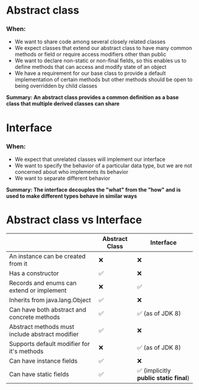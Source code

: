 # Abstract class

### When:

* We want to share code among several closely related classes
* We expect classes that extend our abstract class to have many
common methods or field or require access modifiers other than public
* We want to declare non-static or non-final fields, so this enables us
to define methods that can access and modify state of an object
* We have a requirement for our base class to provide a default implementation 
of certain methods but other methods should be open to being overridden by child classes

**Summary: An abstract class provides a common definition as a base class that multiple 
derived classes can share**

# Interface

### When:

* We expect that unrelated classes will implement our interface
* We want to specify the behavior of a particular data type, but we are not concerned about
who implements its behavior
* We want to separate different behavior

**Summary: The interface decouples the "what" from the "how" and is used to make different types 
behave in similar ways**

# Abstract class vs Interface

|                                                 | Abstract Class | Interface                              |
|-------------------------------------------------|----------------|----------------------------------------|
| An instance can be created from it              | ❌              | ❌                                      |
| Has a constructor                               | ✅              | ❌                                      |
| Records and enums can extend or implement       | ❌              | ✅                                      |
| Inherits from java.lang.Object                  | ✅              | ❌                                      |
| Can have both abstract and concrete methods     | ✅              | ✅ (as of JDK 8)                        |
| Abstract methods must include abstract modifier | ✅              | ❌                                      |
| Supports default modifier for it's methods      | ❌              | ✅ (as of JDK 8)                        |
| Can have instance fields                        | ✅              | ❌                                      |
| Can have static fields                          | ✅              | ✅ (implicitly **public static final**) |
